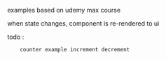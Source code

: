 examples based on udemy max course  

when state changes, component is re-rendered to ui  


todo :

        counter example increment decrement
